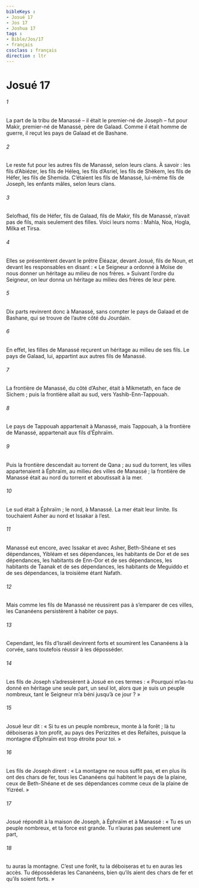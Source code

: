 ```yaml
---
bibleKeys : 
- Josué 17
- Jos 17
- Joshua 17
tags : 
- Bible/Jos/17
- français
cssclass : français
direction : ltr
---
```


# Josué 17

###### 1
La part de la tribu de Manassé – il était le premier-né de Joseph – fut pour Makir, premier-né de Manassé, père de Galaad. Comme il était homme de guerre, il reçut les pays de Galaad et de Bashane.
###### 2
Le reste fut pour les autres fils de Manassé, selon leurs clans. À savoir : les fils d’Abiézer, les fils de Héleq, les fils d’Asriel, les fils de Shèkem, les fils de Héfer, les fils de Shemida. C’étaient les fils de Manassé, lui-même fils de Joseph, les enfants mâles, selon leurs clans.
###### 3
Selofhad, fils de Héfer, fils de Galaad, fils de Makir, fils de Manassé, n’avait pas de fils, mais seulement des filles. Voici leurs noms : Mahla, Noa, Hogla, Milka et Tirsa.
###### 4
Elles se présentèrent devant le prêtre Éléazar, devant Josué, fils de Noun, et devant les responsables en disant : « Le Seigneur a ordonné à Moïse de nous donner un héritage au milieu de nos frères. » Suivant l’ordre du Seigneur, on leur donna un héritage au milieu des frères de leur père.
###### 5
Dix parts revinrent donc à Manassé, sans compter le pays de Galaad et de Bashane, qui se trouve de l’autre côté du Jourdain.
###### 6
En effet, les filles de Manassé reçurent un héritage au milieu de ses fils. Le pays de Galaad, lui, appartint aux autres fils de Manassé.
###### 7
La frontière de Manassé, du côté d’Asher, était à Mikmetath, en face de Sichem ; puis la frontière allait au sud, vers Yashib-Enn-Tappouah.
###### 8
Le pays de Tappouah appartenait à Manassé, mais Tappouah, à la frontière de Manassé, appartenait aux fils d’Éphraïm.
###### 9
Puis la frontière descendait au torrent de Qana ; au sud du torrent, les villes appartenaient à Éphraïm, au milieu des villes de Manassé ; la frontière de Manassé était au nord du torrent et aboutissait à la mer.
###### 10
Le sud était à Éphraïm ; le nord, à Manassé. La mer était leur limite. Ils touchaient Asher au nord et Issakar à l’est.
###### 11
Manassé eut encore, avec Issakar et avec Asher, Beth-Shéane et ses dépendances, Yibléam et ses dépendances, les habitants de Dor et de ses dépendances, les habitants de Enn-Dor et de ses dépendances, les habitants de Taanak et de ses dépendances, les habitants de Meguiddo et de ses dépendances, la troisième étant Nafath.
###### 12
Mais comme les fils de Manassé ne réussirent pas à s’emparer de ces villes, les Cananéens persistèrent à habiter ce pays.
###### 13
Cependant, les fils d’Israël devinrent forts et soumirent les Cananéens à la corvée, sans toutefois réussir à les déposséder.
###### 14
Les fils de Joseph s’adressèrent à Josué en ces termes : « Pourquoi m’as-tu donné en héritage une seule part, un seul lot, alors que je suis un peuple nombreux, tant le Seigneur m’a béni jusqu’à ce jour ? »
###### 15
Josué leur dit : « Si tu es un peuple nombreux, monte à la forêt ; là tu déboiseras à ton profit, au pays des Perizzites et des Refaïtes, puisque la montagne d’Éphraïm est trop étroite pour toi. »
###### 16
Les fils de Joseph dirent : « La montagne ne nous suffit pas, et en plus ils ont des chars de fer, tous les Cananéens qui habitent le pays de la plaine, ceux de Beth-Shéane et de ses dépendances comme ceux de la plaine de Yizréel. »
###### 17
Josué répondit à la maison de Joseph, à Éphraïm et à Manassé : « Tu es un peuple nombreux, et ta force est grande. Tu n’auras pas seulement une part,
###### 18
tu auras la montagne. C’est une forêt, tu la déboiseras et tu en auras les accès. Tu déposséderas les Cananéens, bien qu’ils aient des chars de fer et qu’ils soient forts. »
